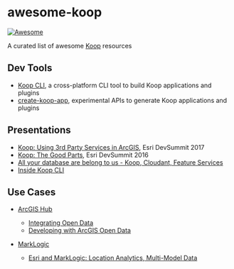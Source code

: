 # awesome-koop

[![Awesome](https://awesome.re/badge-flat2.svg)](https://github.com/haoliangyu/awesome-koop)

A curated list of awesome [Koop](https://koopjs.github.io/) resources

## Dev Tools
* [Koop CLI](https://github.com/koopjs/koop-cli), a cross-platform CLI tool to build Koop applications and plugins
* [create-koop-app](https://github.com/haoliangyu/create-koop-app), experimental APIs to generate Koop applications and plugins

## Presentations

* [Koop: Using 3rd Party Services in ArcGIS](http://proceedings.esri.com/library/userconf/devsummit17/papers/dev_int_157.pdf), Esri DevSummit 2017
* [Koop: The Good Parts](http://proceedings.esri.com/library/userconf/devsummit16/papers/dev_int_124.pdf), Esri DevSummit 2016
* [All your database are belong to us - Koop, Cloudant, Feature Services](https://www.slideshare.net/rajrsingh/all-your-database-are-belong-to-us-koop-cloudant-feature-services)
* [Inside Koop CLI](https://github.com/haoliangyu/inside-koop-cli/blob/master/inside-koop-cli.pdf)

## Use Cases

* [ArcGIS Hub](https://hub.arcgis.com/)
  * [Integrating Open Data](https://mjuniper.github.io/presentations/ds2017/integrating-opendata#/)
  * [Developing with ArcGIS Open Data](https://mjuniper.github.io/presentations/opendata-api-2016#/)

* [MarkLogic](https://www.marklogic.com/)
  * [Esri and MarkLogic:  Location Analytics, Multi-Model Data](https://cdn1.marklogic.com/wp-content/uploads/2018/06/MLW18-Esri-and-ML-Location-Analytics-Multi-Model-Data.pdf)
